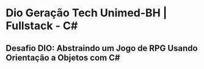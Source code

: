 # Dio Geração Tech Unimed-BH | Fullstack - C#

## Desafio DIO: Abstraindo um Jogo de RPG Usando Orientação a Objetos com C#
